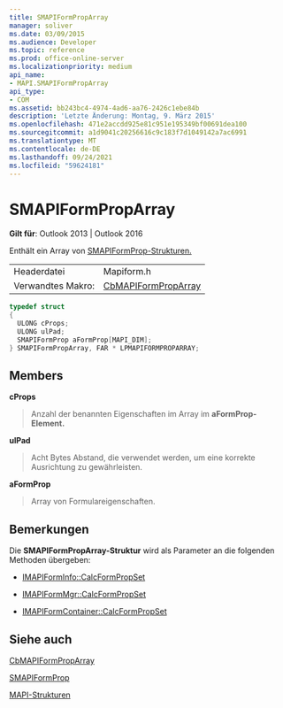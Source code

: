 ```yaml
---
title: SMAPIFormPropArray
manager: soliver
ms.date: 03/09/2015
ms.audience: Developer
ms.topic: reference
ms.prod: office-online-server
ms.localizationpriority: medium
api_name:
- MAPI.SMAPIFormPropArray
api_type:
- COM
ms.assetid: bb243bc4-4974-4ad6-aa76-2426c1ebe84b
description: 'Letzte Änderung: Montag, 9. März 2015'
ms.openlocfilehash: 471e2accdd925e81c951e195349bf00691dea100
ms.sourcegitcommit: a1d9041c20256616c9c183f7d1049142a7ac6991
ms.translationtype: MT
ms.contentlocale: de-DE
ms.lasthandoff: 09/24/2021
ms.locfileid: "59624181"
---
```

# <a name="smapiformproparray"></a>SMAPIFormPropArray

  
  
**Gilt für**: Outlook 2013 | Outlook 2016 
  
Enthält ein Array von [SMAPIFormProp-Strukturen.](smapiformprop.md) 
  
|||
|:-----|:-----|
|Headerdatei  <br/> |Mapiform.h  <br/> |
|Verwandtes Makro:  <br/> |[CbMAPIFormPropArray](cbmapiformproparray.md) <br/> |
   
```cpp
typedef struct
{
  ULONG cProps;
  ULONG ulPad;
  SMAPIFormProp aFormProp[MAPI_DIM];
} SMAPIFormPropArray, FAR * LPMAPIFORMPROPARRAY;

```

## <a name="members"></a>Members

 **cProps**
  
> Anzahl der benannten Eigenschaften im Array im **aFormProp-Element.** 
    
 **ulPad**
  
>  Acht Bytes Abstand, die verwendet werden, um eine korrekte Ausrichtung zu gewährleisten. 
    
 **aFormProp**
  
> Array von Formulareigenschaften.
    
## <a name="remarks"></a>Bemerkungen

Die **SMAPIFormPropArray-Struktur** wird als Parameter an die folgenden Methoden übergeben: 
  
- [IMAPIFormInfo::CalcFormPropSet](imapiforminfo-calcformpropset.md)
    
- [IMAPIFormMgr::CalcFormPropSet](imapiformmgr-calcformpropset.md)
    
- [IMAPIFormContainer::CalcFormPropSet](imapiformcontainer-calcformpropset.md)
    
## <a name="see-also"></a>Siehe auch



[CbMAPIFormPropArray](cbmapiformproparray.md)
  
[SMAPIFormProp](smapiformprop.md)


[MAPI-Strukturen](mapi-structures.md)

